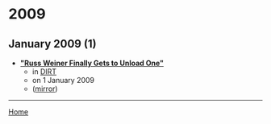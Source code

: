 # 2009

## January 2009 (1)

 - [**"Russ Weiner Finally Gets to Unload One"**](https://www.dirt.com/more-dirt/real-estate-listings/russ-weiner-finally-gets-to-unload-one-1203475296/)
    - in [DIRT](../../../publications/a-e/dirt/index.md)
    - on 1 January 2009
    - ([mirror](https://web.archive.org/web/*/https://www.dirt.com/more-dirt/real-estate-listings/russ-weiner-finally-gets-to-unload-one-1203475296/))

----

[Home](../index.md)
